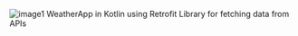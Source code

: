 ![image1](https://user-images.githubusercontent.com/83569296/119931388-ec972b00-bf9e-11eb-965d-7d6a9a1c1304.jpg)
WeatherApp in Kotlin using Retrofit Library for fetching data from APIs






